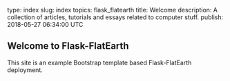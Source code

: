 type: index
slug: index
topics: flask_flatearth
title: Welcome
description: A collection of articles, tutorials and essays related to computer stuff.
publish: 2018-05-27 06:34:00 UTC

## Welcome to Flask-FlatEarth ##

This site is an example Bootstrap template based Flask-FlatEarth deployment.
